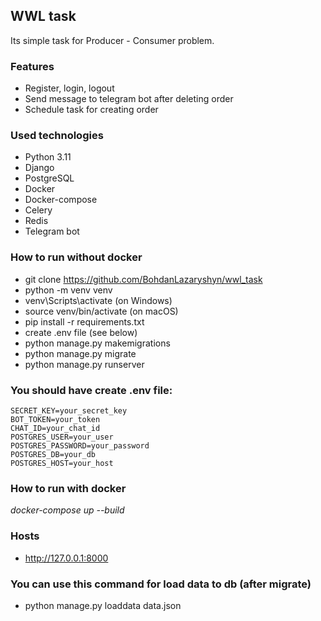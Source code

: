 ## WWL task
Its simple task for Producer - Consumer problem.

### Features
* Register, login, logout
* Send message to telegram bot after deleting order
* Schedule task for creating order

### Used technologies
* Python 3.11
* Django
* PostgreSQL
* Docker
* Docker-compose
* Celery
* Redis
* Telegram bot

### How to run without docker 
* git clone https://github.com/BohdanLazaryshyn/wwl_task
* python -m venv venv
* venv\Scripts\activate (on Windows)
* source venv/bin/activate (on macOS)
* pip install -r requirements.txt
* create .env file (see below)
* python manage.py makemigrations
* python manage.py migrate
* python manage.py runserver

### You should have create .env file:
```
SECRET_KEY=your_secret_key
BOT_TOKEN=your_token
CHAT_ID=your_chat_id
POSTGRES_USER=your_user
POSTGRES_PASSWORD=your_password
POSTGRES_DB=your_db
POSTGRES_HOST=your_host
```

### How to run with docker
*docker-compose up --build*

### Hosts
* http://127.0.0.1:8000

### You can use this command for load data to db (after migrate)
* python manage.py loaddata data.json

